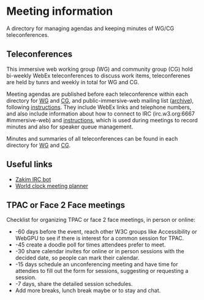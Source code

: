 # Meeting information

A directory for managing agendas and keeping minutes of WG/CG teleconferences. 

## Teleconferences

This immersive web working group (WG) and community group (CG) hold 
bi-weekly WebEx teleconferences to discuss work items, teleconferenes are 
held by tunrs and weekly in total for WG and CG.

Meeting agendas are published before each teleconference within each 
directory for [WG](./wg) and [CG](./cg), and public-immersive-web mailing list 
([archive](https://lists.w3.org/Archives/Public/public-immersive-web/)), 
following [instructions](https://github.com/immersive-web/administrivia#agenda-creation-instructions). 
They include WebEx links and telephone numbers, and also include information 
about how to connect to IRC (irc.w3.org:6667 #immersive-web) and 
[instructions](https://github.com/immersive-web/administrivia/blob/master/IRC.md), 
which is used during meetings to record minutes and also for speaker queue 
management. 

Minutes and summaries of all teleconferences can be found in each directory 
for [WG](./wg) and [CG](./cg). 

## Useful links

* [Zakim IRC bot](https://www.w3.org/2001/12/zakim-irc-bot.html)
* [World clock meeting planner](http://www.timeanddate.com/worldclock/meeting.html)

## TPAC or Face 2 Face meetings

Checklist for organizing TPAC or face 2 face meetings, in person or online:

* -60 days before the event, reach other W3C groups like Accessibility or WebGPU to see if there is interest for a common session for TPAC. 
* -45 create a doodle poll for times attendees prefer to meet. 
* -30 share calendar invites for online or in person sessions with the decided date, so people can mark their calendar.
* -15 days schedule an unconferencing meeting and have time for attendies to fill out the form for sessions, suggesting or requesting a session. 
* -7 days, share the detailed session schedules.
* Add more breaks, lunch break maybe or to stay and chat.


